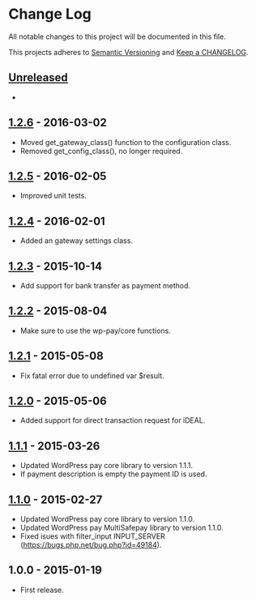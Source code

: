 # Change Log

All notable changes to this project will be documented in this file.

This projects adheres to [Semantic Versioning](http://semver.org/) and [Keep a CHANGELOG](http://keepachangelog.com/).

## [Unreleased][unreleased]
-

## [1.2.6] - 2016-03-02
- Moved get_gateway_class() function to the configuration class.
- Removed get_config_class(), no longer required.

## [1.2.5] - 2016-02-05
- Improved unit tests.

## [1.2.4] - 2016-02-01
- Added an gateway settings class.

## [1.2.3] - 2015-10-14
- Add support for bank transfer as payment method.

## [1.2.2] - 2015-08-04
- Make sure to use the wp-pay/core functions.

## [1.2.1] - 2015-05-08
- Fix fatal error due to undefined var $result.

## [1.2.0] - 2015-05-06
- Added support for direct transaction request for iDEAL.

## [1.1.1] - 2015-03-26
- Updated WordPress pay core library to version 1.1.1.
- If payment description is empty the payment ID is used.

## [1.1.0] - 2015-02-27
- Updated WordPress pay core library to version 1.1.0.
- Updated WordPress pay MultiSafepay library to version 1.1.0.
- Fixed isues with filter_input INPUT_SERVER (https://bugs.php.net/bug.php?id=49184).

## 1.0.0 - 2015-01-19
- First release.

[unreleased]: https://github.com/wp-pay-gateways/multisafepay-connect/compare/1.2.6...HEAD
[1.2.6]: https://github.com/wp-pay-gateways/multisafepay-connect/compare/1.2.5...1.2.6
[1.2.5]: https://github.com/wp-pay-gateways/multisafepay-connect/compare/1.2.4...1.2.5
[1.2.4]: https://github.com/wp-pay-gateways/multisafepay-connect/compare/1.2.3...1.2.4
[1.2.3]: https://github.com/wp-pay-gateways/multisafepay-connect/compare/1.2.2...1.2.3
[1.2.2]: https://github.com/wp-pay-gateways/multisafepay-connect/compare/1.2.1...1.2.2
[1.2.1]: https://github.com/wp-pay-gateways/multisafepay-connect/compare/1.2.0...1.2.1
[1.2.0]: https://github.com/wp-pay-gateways/multisafepay-connect/compare/1.1.1...1.2.0
[1.1.1]: https://github.com/wp-pay-gateways/multisafepay-connect/compare/1.1.0...1.1.1
[1.1.0]: https://github.com/wp-pay-gateways/multisafepay-connect/compare/1.0.0...1.1.0
